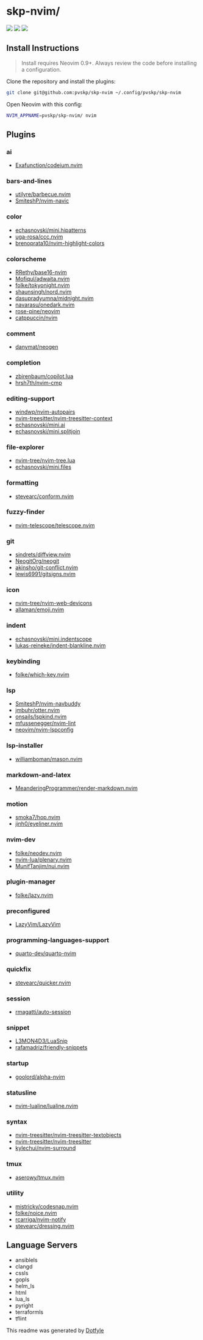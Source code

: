 # skp-nvim/

<a href="https://dotfyle.com/pvskp/skp-nvim"><img src="https://dotfyle.com/pvskp/skp-nvim/badges/plugins?style=flat" /></a>
<a href="https://dotfyle.com/pvskp/skp-nvim"><img src="https://dotfyle.com/pvskp/skp-nvim/badges/leaderkey?style=flat" /></a>
<a href="https://dotfyle.com/pvskp/skp-nvim"><img src="https://dotfyle.com/pvskp/skp-nvim/badges/plugin-manager?style=flat" /></a>


## Install Instructions

 > Install requires Neovim 0.9+. Always review the code before installing a configuration.

Clone the repository and install the plugins:

```sh
git clone git@github.com:pvskp/skp-nvim ~/.config/pvskp/skp-nvim
```

Open Neovim with this config:

```sh
NVIM_APPNAME=pvskp/skp-nvim/ nvim
```

## Plugins

### ai

+ [Exafunction/codeium.nvim](https://dotfyle.com/plugins/Exafunction/codeium.nvim)
### bars-and-lines

+ [utilyre/barbecue.nvim](https://dotfyle.com/plugins/utilyre/barbecue.nvim)
+ [SmiteshP/nvim-navic](https://dotfyle.com/plugins/SmiteshP/nvim-navic)
### color

+ [echasnovski/mini.hipatterns](https://dotfyle.com/plugins/echasnovski/mini.hipatterns)
+ [uga-rosa/ccc.nvim](https://dotfyle.com/plugins/uga-rosa/ccc.nvim)
+ [brenoprata10/nvim-highlight-colors](https://dotfyle.com/plugins/brenoprata10/nvim-highlight-colors)
### colorscheme

+ [RRethy/base16-nvim](https://dotfyle.com/plugins/RRethy/base16-nvim)
+ [Mofiqul/adwaita.nvim](https://dotfyle.com/plugins/Mofiqul/adwaita.nvim)
+ [folke/tokyonight.nvim](https://dotfyle.com/plugins/folke/tokyonight.nvim)
+ [shaunsingh/nord.nvim](https://dotfyle.com/plugins/shaunsingh/nord.nvim)
+ [dasupradyumna/midnight.nvim](https://dotfyle.com/plugins/dasupradyumna/midnight.nvim)
+ [navarasu/onedark.nvim](https://dotfyle.com/plugins/navarasu/onedark.nvim)
+ [rose-pine/neovim](https://dotfyle.com/plugins/rose-pine/neovim)
+ [catppuccin/nvim](https://dotfyle.com/plugins/catppuccin/nvim)
### comment

+ [danymat/neogen](https://dotfyle.com/plugins/danymat/neogen)
### completion

+ [zbirenbaum/copilot.lua](https://dotfyle.com/plugins/zbirenbaum/copilot.lua)
+ [hrsh7th/nvim-cmp](https://dotfyle.com/plugins/hrsh7th/nvim-cmp)
### editing-support

+ [windwp/nvim-autopairs](https://dotfyle.com/plugins/windwp/nvim-autopairs)
+ [nvim-treesitter/nvim-treesitter-context](https://dotfyle.com/plugins/nvim-treesitter/nvim-treesitter-context)
+ [echasnovski/mini.ai](https://dotfyle.com/plugins/echasnovski/mini.ai)
+ [echasnovski/mini.splitjoin](https://dotfyle.com/plugins/echasnovski/mini.splitjoin)
### file-explorer

+ [nvim-tree/nvim-tree.lua](https://dotfyle.com/plugins/nvim-tree/nvim-tree.lua)
+ [echasnovski/mini.files](https://dotfyle.com/plugins/echasnovski/mini.files)
### formatting

+ [stevearc/conform.nvim](https://dotfyle.com/plugins/stevearc/conform.nvim)
### fuzzy-finder

+ [nvim-telescope/telescope.nvim](https://dotfyle.com/plugins/nvim-telescope/telescope.nvim)
### git

+ [sindrets/diffview.nvim](https://dotfyle.com/plugins/sindrets/diffview.nvim)
+ [NeogitOrg/neogit](https://dotfyle.com/plugins/NeogitOrg/neogit)
+ [akinsho/git-conflict.nvim](https://dotfyle.com/plugins/akinsho/git-conflict.nvim)
+ [lewis6991/gitsigns.nvim](https://dotfyle.com/plugins/lewis6991/gitsigns.nvim)
### icon

+ [nvim-tree/nvim-web-devicons](https://dotfyle.com/plugins/nvim-tree/nvim-web-devicons)
+ [allaman/emoji.nvim](https://dotfyle.com/plugins/allaman/emoji.nvim)
### indent

+ [echasnovski/mini.indentscope](https://dotfyle.com/plugins/echasnovski/mini.indentscope)
+ [lukas-reineke/indent-blankline.nvim](https://dotfyle.com/plugins/lukas-reineke/indent-blankline.nvim)
### keybinding

+ [folke/which-key.nvim](https://dotfyle.com/plugins/folke/which-key.nvim)
### lsp

+ [SmiteshP/nvim-navbuddy](https://dotfyle.com/plugins/SmiteshP/nvim-navbuddy)
+ [jmbuhr/otter.nvim](https://dotfyle.com/plugins/jmbuhr/otter.nvim)
+ [onsails/lspkind.nvim](https://dotfyle.com/plugins/onsails/lspkind.nvim)
+ [mfussenegger/nvim-lint](https://dotfyle.com/plugins/mfussenegger/nvim-lint)
+ [neovim/nvim-lspconfig](https://dotfyle.com/plugins/neovim/nvim-lspconfig)
### lsp-installer

+ [williamboman/mason.nvim](https://dotfyle.com/plugins/williamboman/mason.nvim)
### markdown-and-latex

+ [MeanderingProgrammer/render-markdown.nvim](https://dotfyle.com/plugins/MeanderingProgrammer/render-markdown.nvim)
### motion

+ [smoka7/hop.nvim](https://dotfyle.com/plugins/smoka7/hop.nvim)
+ [jinh0/eyeliner.nvim](https://dotfyle.com/plugins/jinh0/eyeliner.nvim)
### nvim-dev

+ [folke/neodev.nvim](https://dotfyle.com/plugins/folke/neodev.nvim)
+ [nvim-lua/plenary.nvim](https://dotfyle.com/plugins/nvim-lua/plenary.nvim)
+ [MunifTanjim/nui.nvim](https://dotfyle.com/plugins/MunifTanjim/nui.nvim)
### plugin-manager

+ [folke/lazy.nvim](https://dotfyle.com/plugins/folke/lazy.nvim)
### preconfigured

+ [LazyVim/LazyVim](https://dotfyle.com/plugins/LazyVim/LazyVim)
### programming-languages-support

+ [quarto-dev/quarto-nvim](https://dotfyle.com/plugins/quarto-dev/quarto-nvim)
### quickfix

+ [stevearc/quicker.nvim](https://dotfyle.com/plugins/stevearc/quicker.nvim)
### session

+ [rmagatti/auto-session](https://dotfyle.com/plugins/rmagatti/auto-session)
### snippet

+ [L3MON4D3/LuaSnip](https://dotfyle.com/plugins/L3MON4D3/LuaSnip)
+ [rafamadriz/friendly-snippets](https://dotfyle.com/plugins/rafamadriz/friendly-snippets)
### startup

+ [goolord/alpha-nvim](https://dotfyle.com/plugins/goolord/alpha-nvim)
### statusline

+ [nvim-lualine/lualine.nvim](https://dotfyle.com/plugins/nvim-lualine/lualine.nvim)
### syntax

+ [nvim-treesitter/nvim-treesitter-textobjects](https://dotfyle.com/plugins/nvim-treesitter/nvim-treesitter-textobjects)
+ [nvim-treesitter/nvim-treesitter](https://dotfyle.com/plugins/nvim-treesitter/nvim-treesitter)
+ [kylechui/nvim-surround](https://dotfyle.com/plugins/kylechui/nvim-surround)
### tmux

+ [aserowy/tmux.nvim](https://dotfyle.com/plugins/aserowy/tmux.nvim)
### utility

+ [mistricky/codesnap.nvim](https://dotfyle.com/plugins/mistricky/codesnap.nvim)
+ [folke/noice.nvim](https://dotfyle.com/plugins/folke/noice.nvim)
+ [rcarriga/nvim-notify](https://dotfyle.com/plugins/rcarriga/nvim-notify)
+ [stevearc/dressing.nvim](https://dotfyle.com/plugins/stevearc/dressing.nvim)
## Language Servers

+ ansiblels
+ clangd
+ cssls
+ gopls
+ helm_ls
+ html
+ lua_ls
+ pyright
+ terraformls
+ tflint


 This readme was generated by [Dotfyle](https://dotfyle.com)

